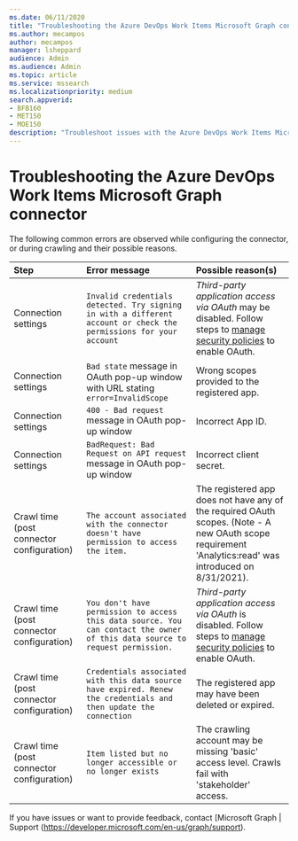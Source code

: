 ```yaml
---
ms.date: 06/11/2020
title: "Troubleshooting the Azure DevOps Work Items Microsoft Graph connector for Microsoft Search and Microsoft 365 Copilot"
ms.author: mecampos
author: mecampos
manager: lsheppard
audience: Admin
ms.audience: Admin
ms.topic: article
ms.service: mssearch
ms.localizationpriority: medium
search.appverid:
- BFB160
- MET150
- MOE150
description: "Troubleshoot issues with the Azure DevOps Work Items Microsoft Graph connector for Microsoft Search and Microsoft 365 Copilot"
---
```

# Troubleshooting the Azure DevOps Work Items Microsoft Graph connector

The following common errors are observed while configuring the connector, or during crawling and their possible reasons.

| Step | Error message | Possible reason(s) |
|:------------ |:------------ |:------------ |
| Connection settings | `Invalid credentials detected. Try signing in with a different account or check the permissions for your account`| *Third-party application access via OAuth* may be disabled. Follow steps to [manage security policies](/azure/devops/organizations/accounts/change-application-access-policies?view=azure-devops#manage-a-policy&preserve-view=true) to enable OAuth. |
| Connection settings | `Bad state` message in OAuth pop-up window with URL stating `error=InvalidScope` | Wrong scopes provided to the registered app. |
| Connection settings | `400 - Bad request` message in OAuth pop-up window | Incorrect App ID.|
| Connection settings | `BadRequest: Bad Request on API request` message in OAuth pop-up window | Incorrect client secret.|
| Crawl time (post connector configuration) | `The account associated with the connector doesn't have permission to access the item.` | The registered app does not have any of the required OAuth scopes. (Note - A new OAuth scope requirement 'Analytics:read' was introduced on 8/31/2021).|
| Crawl time (post connector configuration) | `You don't have permission to access this data source. You can contact the owner of this data source to request permission.` | *Third-party application access via OAuth* is disabled. Follow steps to [manage security policies](/azure/devops/organizations/accounts/change-application-access-policies?view=azure-devops#manage-a-policy&preserve-view=true) to enable OAuth. |
| Crawl time (post connector configuration) | `Credentials associated with this data source have expired. Renew the credentials and then update the connection` | The registered app may have been deleted or expired. |
| Crawl time (post connector configuration) | `Item listed but no longer accessible or no longer exists` | The crawling account may be missing 'basic' access level. Crawls fail with 'stakeholder' access. |

If you have issues or want to provide feedback, contact [Microsoft Graph | Support (https://developer.microsoft.com/en-us/graph/support).
